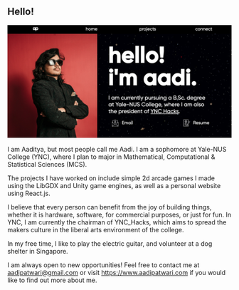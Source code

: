 ## Hello!

<img width="800" src="https://github.com/knowyourenemy/personal_website/blob/master/src/assets/images/screenshots/home-landscape.png" alt="Website home page    landscape">

I am Aaditya, but most people call me Aadi. I am a sophomore at Yale-NUS College (YNC), where I plan to major in Mathematical, Computational & Statistical Sciences (MCS). 

The projects I have worked on include simple 2d arcade games I made using the LibGDX and Unity game engines, as well as a personal website using React.js.

I believe that every person can benefit from the joy of building things, whether it is hardware, software, for commercial purposes, or just for fun. In YNC, I am currently the chairman of YNC_Hacks, which aims to spread the makers culture in the liberal arts environment of the college.

In my free time, I like to play the electric guitar, and volunteer at a dog shelter in Singapore.

I am always open to new opportunities! Feel free to contact me at aadipatwari@gmail.com or visit https://www.aadipatwari.com if you would like to find out more about me.



